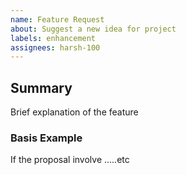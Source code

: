 ```yaml
---
name: Feature Request
about: Suggest a new idea for project
labels: enhancement
assignees: harsh-100
---
```


## Summary

Brief explanation of the feature

### Basis Example

If the proposal involve .....etc
